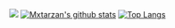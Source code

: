 ![](https://github.com/mxtarzan/mxtarzan/blob/master/dino.gif)
[![Mxtarzan's github stats](https://github-readme-stats.vercel.app/api?username=mxtarzan&hide_title=true)](https://github.com/anuraghazra/github-readme-stats)
[![Top Langs](https://github-readme-stats.vercel.app/api/top-langs/?username=mxtarzan&layout=compact)](https://github.com/anuraghazra/github-readme-stats)
